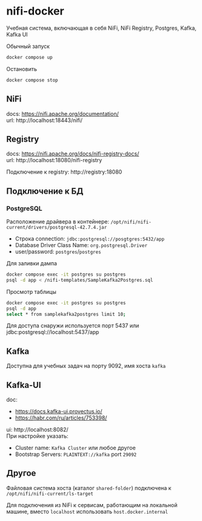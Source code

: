 # nifi-docker

Учебная система, включающая в себя NiFi, NiFi Registry, Postgres, Kafka, Kafka UI

Обычный запуск
```sh
docker compose up
```

Остановить
```sh
docker compose stop
```

## NiFi
docs: https://nifi.apache.org/documentation/  
url: http://localhost:18443/nifi/  

## Registry
docs: https://nifi.apache.org/docs/nifi-registry-docs/  
url: http://localhost:18080/nifi-registry  

Подключение к registry: http://registry:18080

## Подключение к БД

### PostgreSQL
Расположение драйвера в контейнере: `/opt/nifi/nifi-current/drivers/postgresql-42.7.4.jar ` 

- Строка connection: `jdbc:postgresql://posgtgres:5432/app`  
- Database Driver Class Name: `org.postgresql.Driver`  
- user/password: `postgres`/`postgres`  

Для заливки дампа
```sh
docker compose exec -it postgres su postgres
psql -d app < /nifi-templates/SampleKafka2Postgres.sql
```

Просмотр таблицы
```sh
docker compose exec -it postgres su postgres
psql -d app
select * from samplekafka2postgres limit 10;
```

Для доступа снаружи используется порт 5437 или jdbc:postgresql://localhost:5437/app

## Kafka
Доступна для учебных задач на порту 9092, имя хоста `kafka`  

## Kafka-UI
doc: 
- https://docs.kafka-ui.provectus.io/
- https://habr.com/ru/articles/753398/  

ui: http://localhost:8082/   
При настройке указать:
- Cluster name: `Kafka Cluster` или любое другое
- Bootstrap Servers: `PLAINTEXT://kafka` port `29092`



## Другое

Файловая система хоста (каталог `shared-folder`) подключена к `/opt/nifi/nifi-current/ls-target`  

Для подключения из NiFi к сервисам, работающим на локальной машине, вместо `localhost` использовать `host.docker.internal`


